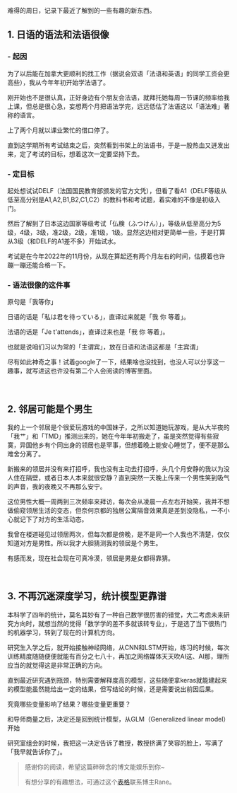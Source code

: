 难得的周日，记录下最近了解到的一些有趣的新东西。

## 1. 日语的语法和法语很像

### - 起因
为了以后能在加拿大更顺利的找工作（据说会双语「法语和英语」的同学工资会更高些），我从今年年初开始学法语了。

刚开始也不是很认真，正好身边有个朋友会法语，就拜托她每周一节课的频率给我上课，但总是很心急，妄想两个月把语法学完，远远低估了法语这以「语法难」著称的语言。

上了两个月就以课业繁忙的借口停了。

直到这学期所有考试结束之后，突然看到书架上的法语书，于是一股热血又迸发出来，定了考试的目标，想着这次一定要坚持下去。

### - 定目标

起处想试试DELF（法国国民教育部颁发的官方文凭），但看了看A1（DELF等级从低至高分别是A1,A2,B1,B2,C1,C2）的教科书和考试题，着实难的不像是初级入门。

然后了解到了日本这边国家等级考试「仏検（ふつけん）」，等级从低至高分为5级，4级，3级，准2级，2级，准1级，1级。显然这边相对更简单一些，于是打算从3级（和DELF的A1差不多）开始试水。

考试是在今年2022年的11月份，从现在算起还有两个月左右的时间，估摸着也许蹦一蹦还能合格一下。

### - 语法很像的这件事

原句是「我等你」

日语的话是「私は君を待っている」，直译过来就是「我 你 等着」。

法语的话是「Je t'attends」，直译过来也是「我 你 等着」。

也就是说咱们习以为常的「主谓宾」，放在日语和法语这都是「主宾谓」

尽有如此神奇之事！试着google了一下，结果啥也没找到，也没人可以分享这一趣事，就写进这也许没有第二个人会阅读的博客里面。

<br>

## 2. 邻居可能是个男生

我的上一个邻居是个很爱玩游戏的中国妹子，之所以知道她玩游戏，是从大半夜的「我艹」和「TMD」推测出来的，她在今年年初搬走了，虽是突然觉得有些寂寞，异国他乡有个同出身的领居也是罕事，但想着晚上能安心睡觉了，便不是那么难舍分离了。

新搬来的领居并没有来打招呼，我也没有主动去打招呼，头几个月安静的我以为没人住在隔壁，或者日本人本来就很安静？直到突然一天晚上传来一个男性笑到吸气的声音，我的夜晚又不再那么安宁。

这位男性大概一周两到三次频率来拜访，每次会从凌晨一点左右开始笑，我并不想做偷窥领居生活的变态，但奈何京都的独居公寓隔音效果真是差到没隐私，一不小心就记下了对方的生活动态。

我曾在楼道碰见过领居两次，但每次都是傍晚，是不是同一个人我也不清楚，仅仅知道对方是男性。所以我才大胆猜测我的领居是个男生。

有感而发，现在社会现在可真冷漠，领居是男是女都得靠猜。

<br>

## 3. 不再沉迷深度学习，统计模型更靠谱

本科学了四年的统计，莫名其妙有了一种自己数学很厉害的错觉，大二考虑未来研究方向时，就想当然的觉得「数学学的差不多就该转专业」，于是选了当下很热门的机器学习，转到了现在的计算机方向。

研究生入学之后，就开始接触神经网络，从CNN和LSTM开始，练习的时候，每次训练精度随随便便就能有百分之七八十，再加之网络媒体天天吹AI这、AI那，理所应当的就觉得这是非常正确的方向。

直到最近研究遇到瓶颈，特别需要解释度高的模型，这些随便拿keras就能建起来的模型能虽然能给出一定的结果，但写结论的时候，还是需要说出前因后果。

究竟哪些变量影响了结果？哪些变量更重要？

和导师商量之后，决定还是回到统计模型，从GLM（Generalized linear model）开始

研究室组会的时候，我把这一决定告诉了教授，教授挤满了笑容的脸上，写满了「我早就告诉你了」。

> 感谢你的阅读，希望这篇碎碎念的博文能娱乐到你~
>
> 有想分享的有趣想法，可通过这个[表格](../about)联系博主Rane。